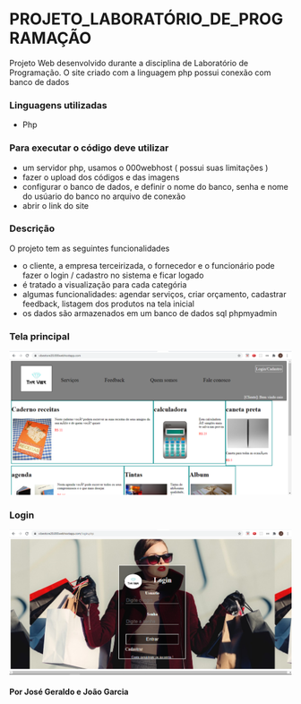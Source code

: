 # PROJETO_LABORATÓRIO_DE_PROGRAMAÇÃO
Projeto Web desenvolvido durante a disciplina de Laboratório de Programação. O site criado com a linguagem php possui conexão com banco de dados

### Linguagens utilizadas 
* Php
### Para executar o código deve utilizar 
* um servidor php, usamos o 000webhost ( possui suas limitações )
* fazer o upload dos códigos e das imagens
* configurar o banco de dados, e definir o nome do banco, senha e nome do usúario do banco no arquivo de conexão
* abrir o link do site

### Descrição
O projeto tem as seguintes funcionalidades
* o cliente, a empresa terceirizada, o fornecedor e o funcionário pode fazer o login / cadastro no sistema e ficar logado
* é tratado a visualização para cada categória
* algumas funcionalidades: agendar serviços, criar orçamento, cadastrar feedback, listagem dos produtos na tela inicial
* os dados são armazenados em um banco de dados sql phpmyadmin

### Tela principal
![](IM_exc/IMG_lab_1.png)

### Login
![](IM_exc/IMG_lab_2.png)



#### Por José Geraldo e João Garcia
